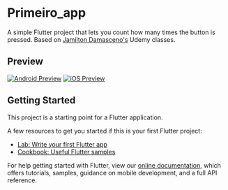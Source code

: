 # Primeiro_app

A simple Flutter project that lets you count how many times the button is pressed.
Based on [Jamilton Damasceno's](https://www.udemy.com/course/desenvolvimento-android-e-ios-com-flutter/) Udemy classes.

## Preview

[![Android Preview](https://img.youtube.com/vi/LMZ6nu2wDXk/0.jpg)](https://www.youtube.com/watch?v=LMZ6nu2wDXk)
[![iOS Preview](https://img.youtube.com/vi/mPbHteaCD6o/0.jpg)](https://www.youtube.com/watch?v=mPbHteaCD6o)

## Getting Started

This project is a starting point for a Flutter application.

A few resources to get you started if this is your first Flutter project:

- [Lab: Write your first Flutter app](https://flutter.dev/docs/get-started/codelab)
- [Cookbook: Useful Flutter samples](https://flutter.dev/docs/cookbook)

For help getting started with Flutter, view our
[online documentation](https://flutter.dev/docs), which offers tutorials,
samples, guidance on mobile development, and a full API reference.
